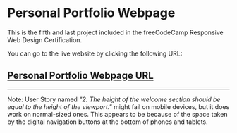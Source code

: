 #   Personal Portfolio Webpage

This is the fifth and last project included in the freeCodeCamp Responsive Web Design Certification.

You can go to the live website by clicking the following URL:

## [Personal Portfolio Webpage URL](https://roman-octavian.github.io/FCC-Personal-Portfolio/)

---

Note: User Story named *"2. The height of the welcome section should be equal to the height of the viewport."* might fail on mobile devices, but it does work on normal-sized ones. This appears to be because of the space taken by the digital navigation buttons at the bottom of phones and tablets.